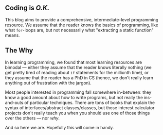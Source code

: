 ## Coding is _O.K._

This blog aims to provide a comprehensive, intermediate-level programming resource. We assume that the reader knows the basics of programming, like what `for`-loops are, but not necessarily what "extracting a static function" means.

## The Why

In learning programming, we found that most learning resources are bimodal —
either they assume that the reader knows literally nothing (we get pretty tired of reading about `if` statements for the millionth time), or they assume that the reader
has a PhD in CS (hence, we don't really learn anything out of frustration with the jargon).

Most people interested in programming fall somewhere in-between: they know a good amount about how to write programs, but not really the ins-and-outs of particular techniques. There are tons of books that explain the syntax of interfaces/abstract classes/classes, but those interest calculator projects don't really teach you when you should use one of those things over the others — nor _why_.

And so here we are. Hopefully this will come in handy.

